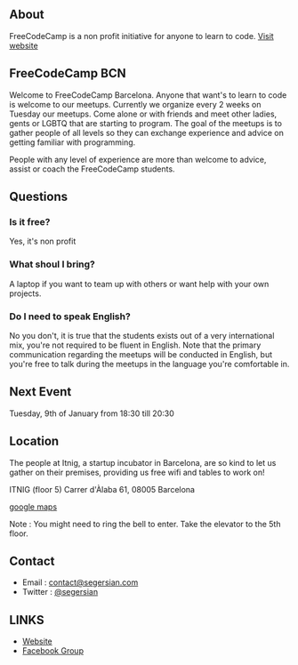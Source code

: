## About

FreeCodeCamp is a non profit initiative for anyone to learn to code. [Visit website](https://www.freecodecamp.org/)

## FreeCodeCamp BCN

Welcome to FreeCodeCamp Barcelona. Anyone that want's to learn to code is welcome to our meetups. Currently we organize every 2 weeks on Tuesday our meetups. Come alone or with friends and meet other ladies, gents or LGBTQ that are starting to program. The goal of the meetups is to gather people of all levels so they can exchange experience and advice on getting familiar with programming.

People with any level of experience are more than welcome to advice, assist or coach the FreeCodeCamp students. 

## Questions

### Is it free?
Yes, it's non profit

### What shoul I bring?
A laptop if you want to team up with others or want help with your own projects.

### Do I need to speak English?
No you don't, it is true that the students exists out of a very international mix, you're not required to be fluent in English. Note that the primary communication regarding the meetups will be conducted in English, but you're free to talk during the meetups in the language you're comfortable in.

## Next Event
Tuesday, 9th of January from 18:30 till 20:30

## Location
The people at Itnig, a startup incubator in Barcelona, are so kind to let us gather on their premises, providing us free wifi and tables to work on!

ITNIG (floor 5)
Carrer d'Àlaba 61, 
08005 Barcelona

[google maps](https://goo.gl/maps/yeix8tqJF7M2)

Note : You might need to ring the bell to enter. Take the elevator to the 5th floor.

## Contact

- Email : contact@segersian.com
- Twitter : [@segersian](https://twitter.com/SegersIan)

## LINKS
- [Website](https://www.freecodecamp.org/)
- [Facebook Group](https://www.facebook.com/groups/free.code.camp.barcelona/?ref=br_rs)
